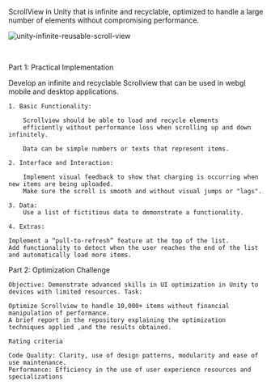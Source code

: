 ScrollView in Unity that is infinite and recyclable, optimized to handle a large number of elements without compromising performance. 

![unity-infinite-reusable-scroll-view](https://github.com/alfredo1995/infinite-scroll-view/assets/71193893/6d877a7f-02d5-4911-83a3-8685e4d142da)

<br>

Part 1: Practical Implementation

Develop an infinite and recyclable Scrollview that can be used in webgl mobile and desktop applications. 

    1. Basic Functionality:
    
        Scrollview should be able to load and recycle elements
        efficiently without performance loss when scrolling up and down infinitely.

        Data can be simple numbers or texts that represent items.

    2. Interface and Interaction:
    
        Implement visual feedback to show that charging is occurring when new items are being uploaded. 
        Make sure the scroll is smooth and without visual jumps or "lags".

    3. Data:
        Use a list of fictitious data to demonstrate a functionality.

    4. Extras:
        
    Implement a “pull-to-refresh” feature at the top of the list.
    Add functionality to detect when the user reaches the end of the list and automatically load more items.

Part 2: Optimization Challenge

    Objective: Demonstrate advanced skills in UI optimization in Unity to devices with limited resources. Task:

    Optimize Scrollview to handle 10,000+ items without financial manipulation of performance. 
    A brief report in the repository explaining the optimization techniques applied ,and the results obtained. 
    
    Rating criteria
    
    Code Quality: Clarity, use of design patterns, modularity and ease of use maintenance.
    Performance: Efficiency in the use of user experience resources and specializations
